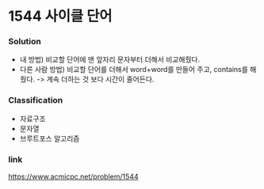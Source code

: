 # 1544 사이클 단어

### Solution
* 내 방법) 비교할 단어에 맨 앞자리 문자부터 더해서 비교해줬다.
* 다른 사람 방법) 비교할 단어를 더해서 word+word를 만들어 주고, contains를 해줬다. -> 계속 더하는 것 보다 시간이 줄어든다.

### Classification
* 자료구조
* 문자열
* 브루트포스 알고리즘

### link
https://www.acmicpc.net/problem/1544